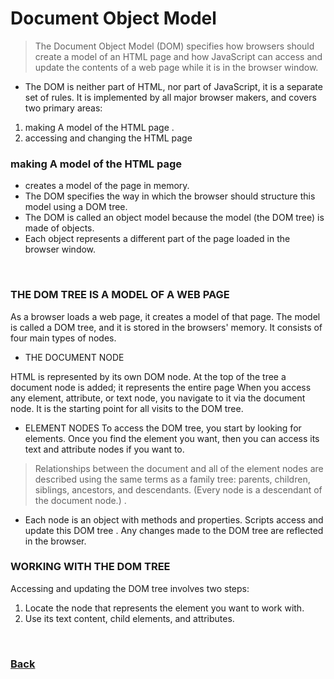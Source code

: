 # Document Object Model

> The Document Object Model (DOM) specifies how browsers 
 should create a model of an HTML page and how JavaScript can access and update the contents of a web page while it is in the browser window. 

* The DOM is neither part of HTML, nor part of JavaScript, it is a separate set of rules. It is implemented by all major browser makers, and covers two primary areas: 

1. making A model of the HTML page .
1. accessing and changing the HTML page 

### making A model of the HTML page

* creates a model of the page in memory. 
* The DOM specifies the way in which the browser should structure this model using a DOM tree.
* The DOM is called an object model because the model (the DOM tree) is made of objects.
* Each object represents a different part of the page loaded in the browser window.

<br>

### THE DOM TREE IS A MODEL OF A WEB PAGE 

As a browser loads a web page, it creates a model of that page. The model is called a DOM tree, and it is stored in the browsers' memory.
It consists of four main types of nodes. 

* THE DOCUMENT NODE

HTML is represented by its own DOM node.
At the top of the tree a document node is added; it represents the entire page  When you access any element, attribute, or text node, you navigate to it via the document node. It is the starting point for all visits to the DOM tree. 

* ELEMENT NODES
To access the DOM tree, you start by looking for elements. Once you find the element you want, then you can access its text and attribute nodes if you want to. 

> Relationships between the document and all of the element nodes are described using the same terms as a family tree: parents, children, siblings, ancestors, and descendants. (Every node is a descendant of the document node.) .

* Each node is an object with methods and properties.
Scripts access and update this DOM tree . Any changes made to the DOM tree are reflected in the browser.  

### WORKING WITH THE DOM TREE <br>
Accessing and updating the DOM tree involves two steps:
1. Locate the node that represents the element you want to work with.
1. Use its text content, child elements, and attributes. 



<br>

### [Back](https://raghadmustafa96.github.io/reading-notes/README-6)